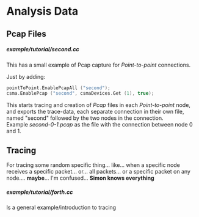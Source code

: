 # Analysis Data

## Pcap Files
##### *example/tutorial/second.cc*
This has a small example of Pcap capture for *Point-to-point* connections.

Just by adding:
```C
pointToPoint.EnablePcapAll ("second");
csma.EnablePcap ("second", csmaDevices.Get (1), true);
```
This starts tracing and creation of *Pcap* files in each *Point-to-point* node, and exports the trace-data, each separate connection in their own file, named "second" followed by the two nodes in the connection.  
Example *second-0-1.pcap* as the file with the connection between node 0 and 1.

## Tracing
For tracing some random specific thing... like... when a specific node receives a specific packet... or... all packets... or a specific packet on any node.... **maybe**... I'm confused... **Simon knows everything**

##### *example/tutorial/forth.cc*
Is a general example/introduction to tracing
